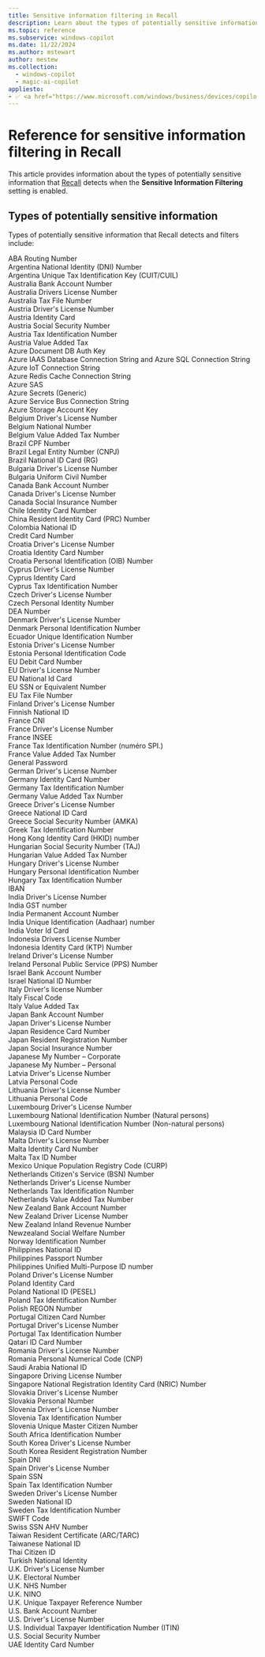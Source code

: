 ```yaml
---
title: Sensitive information filtering in Recall
description: Learn about the types of potentially sensitive information Recall detects.
ms.topic: reference
ms.subservice: windows-copilot
ms.date: 11/22/2024
ms.author: mstewart
author: mestew
ms.collection:
  - windows-copilot
  - magic-ai-copilot
appliesto:
- ✅ <a href="https://www.microsoft.com/windows/business/devices/copilot-plus-pcs#copilot-plus-pcs" target="_blank">Copilot+ PCs</a>
---
```



# Reference for sensitive information filtering in Recall

This article provides information about the types of potentially sensitive information that [Recall](manage-recall.md) detects when the **Sensitive Information Filtering** setting is enabled.

## Types of potentially sensitive information

Types of potentially sensitive information that Recall detects and filters include:

ABA Routing Number </br>
Argentina National Identity (DNI) Number </br>
Argentina Unique Tax Identification Key (CUIT/CUIL) </br>
Australia Bank Account Number </br>
Australia Drivers License Number </br>
Australia Tax File Number </br>
Austria Driver's License Number </br>
Austria Identity Card </br>
Austria Social Security Number </br>
Austria Tax Identification Number </br>
Austria Value Added Tax </br>
Azure Document DB Auth Key </br>
Azure IAAS Database Connection String and Azure SQL Connection String </br>
Azure IoT Connection String </br>
Azure Redis Cache Connection String </br>
Azure SAS </br>
Azure Secrets (Generic) </br>
Azure Service Bus Connection String </br>
Azure Storage Account Key </br>
Belgium Driver's License Number </br>
Belgium National Number </br>
Belgium Value Added Tax Number </br>
Brazil CPF Number </br>
Brazil Legal Entity Number (CNPJ) </br>
Brazil National ID Card (RG) </br>
Bulgaria Driver's License Number </br>
Bulgaria Uniform Civil Number </br>
Canada Bank Account Number </br>
Canada Driver's License Number </br>
Canada Social Insurance Number </br>
Chile Identity Card Number </br>
China Resident Identity Card (PRC) Number </br>
Colombia National ID </br>
Credit Card Number </br>
Croatia Driver's License Number </br>
Croatia Identity Card Number </br>
Croatia Personal Identification (OIB) Number </br>
Cyprus Driver's License Number </br>
Cyprus Identity Card </br>
Cyprus Tax Identification Number </br>
Czech Driver's License Number </br>
Czech Personal Identity Number </br>
DEA Number </br>
Denmark Driver's License Number </br>
Denmark Personal Identification Number </br>
Ecuador Unique Identification Number </br>
Estonia Driver's License Number </br>
Estonia Personal Identification Code </br>
EU Debit Card Number </br>
EU Driver's License Number </br>
EU National Id Card </br>
EU SSN or Equivalent Number </br>
EU Tax File Number </br>
Finland Driver's License Number </br>
Finnish National ID </br>
France CNI </br>
France Driver's License Number </br>
France INSEE </br>
France Tax Identification Number (numéro SPI.) </br>
France Value Added Tax Number </br>
General Password </br>
German Driver's License Number </br>
Germany Identity Card Number </br>
Germany Tax Identification Number </br>
Germany Value Added Tax Number </br>
Greece Driver's License Number </br>
Greece National ID Card </br>
Greece Social Security Number (AMKA) </br>
Greek Tax Identification Number </br>
Hong Kong Identity Card (HKID) number </br>
Hungarian Social Security Number (TAJ) </br>
Hungarian Value Added Tax Number </br>
Hungary Driver's License Number </br>
Hungary Personal Identification Number </br>
Hungary Tax Identification Number </br>
IBAN </br>
India Driver's License Number </br>
India GST number </br>
India Permanent Account Number </br>
India Unique Identification (Aadhaar) number </br>
India Voter Id Card </br>
Indonesia Drivers License Number </br>
Indonesia Identity Card (KTP) Number </br>
Ireland Driver's License Number </br>
Ireland Personal Public Service (PPS) Number </br>
Israel Bank Account Number </br>
Israel National ID Number </br>
Italy Driver's license Number </br>
Italy Fiscal Code </br>
Italy Value Added Tax </br>
Japan Bank Account Number </br>
Japan Driver's License Number </br>
Japan Residence Card Number </br>
Japan Resident Registration Number </br>
Japan Social Insurance Number </br>
Japanese My Number – Corporate </br>
Japanese My Number – Personal </br>
Latvia Driver's License Number </br>
Latvia Personal Code </br>
Lithuania Driver's License Number </br>
Lithuania Personal Code </br>
Luxembourg Driver's License Number </br>
Luxembourg National Identification Number (Natural persons) </br>
Luxembourg National Identification Number (Non-natural persons) </br>
Malaysia ID Card Number </br>
Malta Driver's License Number </br>
Malta Identity Card Number </br>
Malta Tax ID Number </br>
Mexico Unique Population Registry Code (CURP) </br>
Netherlands Citizen's Service (BSN) Number </br>
Netherlands Driver's License Number </br>
Netherlands Tax Identification Number </br>
Netherlands Value Added Tax Number </br>
New Zealand Bank Account Number </br>
New Zealand Driver License Number </br>
New Zealand Inland Revenue Number </br>
Newzealand Social Welfare Number </br>
Norway Identification Number </br>
Philippines National ID </br>
Philippines Passport Number </br>
Philippines Unified Multi-Purpose ID number </br>
Poland Driver's License Number </br>
Poland Identity Card </br>
Poland National ID (PESEL) </br>
Poland Tax Identification Number </br>
Polish REGON Number </br>
Portugal Citizen Card Number </br>
Portugal Driver's License Number </br>
Portugal Tax Identification Number </br>
Qatari ID Card Number </br>
Romania Driver's License Number </br>
Romania Personal Numerical Code (CNP) </br>
Saudi Arabia National ID </br>
Singapore Driving License Number </br>
Singapore National Registration Identity Card (NRIC) Number </br>
Slovakia Driver's License Number </br>
Slovakia Personal Number </br>
Slovenia Driver's License Number </br>
Slovenia Tax Identification Number </br>
Slovenia Unique Master Citizen Number </br>
South Africa Identification Number </br>
South Korea Driver's License Number </br>
South Korea Resident Registration Number </br>
Spain DNI </br>
Spain Driver's License Number </br>
Spain SSN </br>
Spain Tax Identification Number </br>
Sweden Driver's License Number </br>
Sweden National ID </br>
Sweden Tax Identification Number </br>
SWIFT Code </br>
Swiss SSN AHV Number </br>
Taiwan Resident Certificate (ARC/TARC) </br>
Taiwanese National ID </br>
Thai Citizen ID </br>
Turkish National Identity </br>
U.K. Driver's License Number </br>
U.K. Electoral Number </br>
U.K. NHS Number </br>
U.K. NINO </br>
U.K. Unique Taxpayer Reference Number </br>
U.S. Bank Account Number </br>
U.S. Driver's License Number </br>
U.S. Individual Taxpayer Identification Number (ITIN) </br>
U.S. Social Security Number </br>
UAE Identity Card Number </br>
